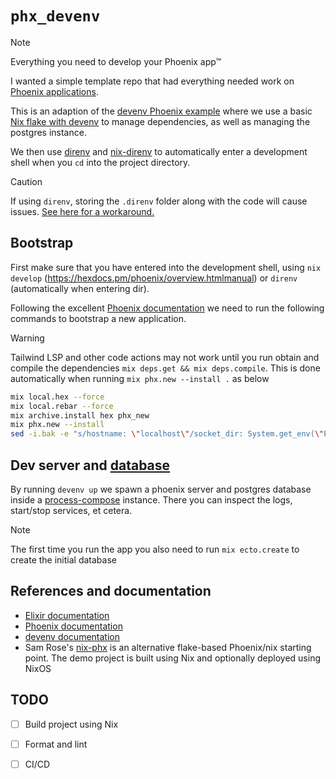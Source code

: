 # `phx_devenv`

> [!NOTE]
> Everything you need to develop your Phoenix app™

I wanted a simple template repo that had everything needed work on [Phoenix applications](https://hexdocs.pm/phoenix/overview.html).

This is an adaption of the [devenv Phoenix example](https://github.com/cachix/devenv/tree/main/examples/phoenix)  where we use a basic [Nix flake with devenv](https://devenv.sh/guides/using-with-flakes/#modifying-your-flakenix-file) to manage dependencies, as well as managing the postgres instance.

We then use [direnv](https://direnv.net/) and [nix-direnv](https://github.com/nix-community/nix-direnv) to automatically enter a development shell when you `cd` into the project directory.

> [!CAUTION]
> If using `direnv`, storing the `.direnv` folder along with the code will cause issues. [See here for a workaround.](https://github.com/direnv/direnv/wiki/Customizing-cache-location#hashed-directories)

## Bootstrap

First make sure that you have entered into the development shell, using `nix develop` (https://hexdocs.pm/phoenix/overview.htmlmanual) or `direnv` (automatically when entering dir).

Following the excellent [Phoenix documentation](https://hexdocs.pm/phoenix/overview.html) we need to run the following commands to bootstrap a new application.

> [!WARNING]
> Tailwind LSP and other code actions may not work until you run obtain and compile the dependencies
> `mix deps.get && mix deps.compile`. This is done automatically when running `mix phx.new --install .` as below

```bash
mix local.hex --force
mix local.rebar --force
mix archive.install hex phx_new
mix phx.new --install 
sed -i.bak -e "s/hostname: \"localhost\"/socket_dir: System.get_env(\"PGHOST\")/" ./config/dev.exs && rm ./config/dev.exs.bak  # mac/linux compatible
```

## Dev server and [database](genki.is)

By running `devenv up` we spawn a phoenix server and postgres database inside a [process-compose](https://github.com/F1bonacc1/process-compose) instance. There you can inspect the logs, start/stop services, et cetera.

> [!NOTE]
> The first time you run the app you also need to run `mix ecto.create` to create the initial database


## References and documentation
* [Elixir documentation](https://elixir-lang.org/docs.html)
* [Phoenix documentation](https://hexdocs.pm/phoenix/Phoenix.html)
* [devenv documentation](https://devenv.sh/getting-started/)
* Sam Rose's [nix-phx](https://github.com/samrose/nix-phx) is an alternative flake-based Phoenix/nix starting point. The demo project is built using Nix and optionally deployed using NixOS

## TODO

- [ ] Build project using Nix
- [ ] Format and lint
- [ ] CI/CD

